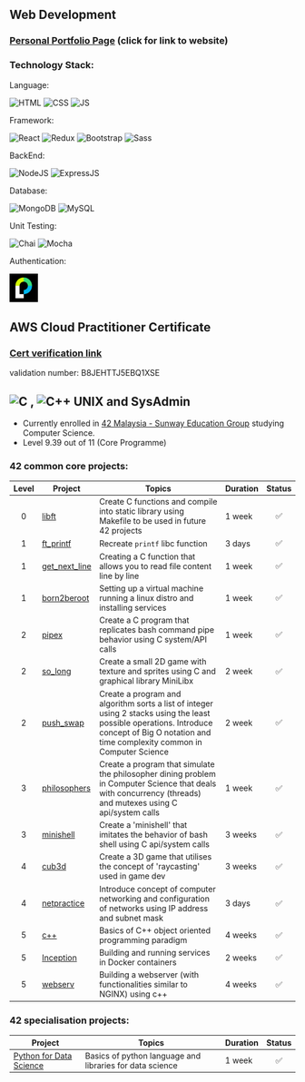 ## Web Development
### [Personal Portfolio Page](https://mseong.my) (click for link to website)
### Technology Stack:
<div>
    <p>Language:</p>
    <img src="https://user-images.githubusercontent.com/25181517/192158954-f88b5814-d510-4564-b285-dff7d6400dad.png" width="50" alt="HTML" title="HTML"/>
    <img src="https://user-images.githubusercontent.com/25181517/183898674-75a4a1b1-f960-4ea9-abcb-637170a00a75.png" width="50" alt="CSS" title="CSS"/>
    <img src="https://user-images.githubusercontent.com/25181517/117447155-6a868a00-af3d-11eb-9cfe-245df15c9f3f.png" width="50" alt="JS" title="JS"/> 
</div>
<div>
    <p>Framework:</p>
    <img src="https://user-images.githubusercontent.com/25181517/183897015-94a058a6-b86e-4e42-a37f-bf92061753e5.png" width="50" alt="React" title="React"/>
    <img src="https://user-images.githubusercontent.com/25181517/187896150-cc1dcb12-d490-445c-8e4d-1275cd2388d6.png" width="50" alt="Redux" title="Redux"/>
    <img src="https://user-images.githubusercontent.com/25181517/183898054-b3d693d4-dafb-4808-a509-bab54cf5de34.png" width="50" alt="Bootstrap" title="Bootstrap"/> 
    <img src="https://user-images.githubusercontent.com/25181517/192158956-48192682-23d5-4bfc-9dfb-6511ade346bc.png" width="50" alt="Sass" title="Sass"/> 
</div>
<div>
    <p>BackEnd:</p>
    <img src="https://user-images.githubusercontent.com/25181517/183568594-85e280a7-0d7e-4d1a-9028-c8c2209e073c.png" width="50" alt="NodeJS" title="NodeJS"/>
    <img src="https://user-images.githubusercontent.com/25181517/183859966-a3462d8d-1bc7-4880-b353-e2cbed900ed6.png" width="50" alt="ExpressJS" title="ExpressJS"/> 
</div>
<div>
    <p>Database:</p>
    <img src="https://user-images.githubusercontent.com/25181517/182884177-d48a8579-2cd0-447a-b9a6-ffc7cb02560e.png" width="50" alt="MongoDB" title="MongoDB"/>
    <img src="https://user-images.githubusercontent.com/25181517/183896128-ec99105a-ec1a-4d85-b08b-1aa1620b2046.png" width="50" alt="MySQL" title="MySQL"/>
</div>
<div>
    <p>Unit Testing:</p>
    <img src="https://user-images.githubusercontent.com/25181517/201476472-d2f5f644-cfc9-43e5-96d3-c8f40f18b5cb.png" width="50" alt="Chai" title="Chai"/>
    <img src="https://user-images.githubusercontent.com/25181517/201476630-f47cfff6-fdee-4ee1-9092-1793b71b1ca3.png" width="50" alt="Mocha" title="Mocha"/>
</div>
<div>
    <p>Authentication:</p>
    <img src="https://github.com/mseong123/assets/blob/master/passportjs.png" width="50" alt="PassportJS" title="PassportJS"/>
</div>



## AWS Cloud Practitioner Certificate
### [Cert verification link](https://aw.certmetrics.com/amazon/public/verification.aspx) 
validation number: B8JEHTTJ5EBQ1XSE


## <img src="https://user-images.githubusercontent.com/25181517/192106070-46255bcf-65e6-4c6b-a296-bf8d0d8fb2a7.png" alt="C" title="C" width="30"> , <img src="https://user-images.githubusercontent.com/25181517/192106073-90fffafe-3562-4ff9-a37e-c77a2da0ff58.png" alt="C++" title="C++" width="30"> UNIX and SysAdmin
- Currently enrolled in [42 Malaysia - Sunway Education Group](https://42kl.edu.my/) studying Computer Science.
- Level 9.39 out of 11 (Core Programme)

<!--![melee's 42 stats](https://badge.mediaplus.ma/binary/melee?1337Badge=off&UM6P=off)-->

### 42 common core projects:

| Level | Project | Topics | Duration | Status |
|:---:|---|---|---|:---:|
| 0 | [libft](https://github.com/mseong123/libft/tree/master)| Create C functions and compile into static library using Makefile to be used in future 42 projects | 1 week | ✅ |
| 1 | [ft_printf](https://github.com/mseong123/ft_printf) | Recreate `printf` libc function | 3 days | ✅ |
| 1 | [get_next_line](https://github.com/mseong123/get_next_line/tree/master) | Creating a C function that allows you to read file content line by line | 1 week | ✅ |
| 1 | [born2beroot](https://github.com/mseong123/born2beroot/tree/master) | Setting up a virtual machine running a linux distro and installing services | 1 week | ✅ |
| 2 | [pipex](https://github.com/mseong123/pipex/tree/master) | Create a C program that replicates bash command pipe behavior using C system/API calls | 1 week | ✅ |
| 2 | [so_long](https://github.com/mseong123/so_long) | Create a small 2D game with texture and sprites using C and graphical library MiniLibx | 2 week | ✅ |
| 2 | [push_swap](https://github.com/mseong123/push_swap) | Create a program and algorithm sorts a list of integer using 2 stacks using the least possible operations. Introduce concept of Big O notation and time complexity common in Computer Science | 2 week | ✅ |
| 3 | [philosophers](https://github.com/mseong123/philosophers) | Create a program that simulate the philosopher dining problem in Computer Science that deals with concurrency (threads) and mutexes using C api/system calls | 1 week | ✅ |
| 3 | [minishell](https://github.com/mseong123/minishell) | Create a 'minishell' that imitates the behavior of bash shell using C api/system calls | 3 weeks | ✅ |
| 4 | [cub3d](https://github.com/mseong123/cub3D) | Create a 3D game that utilises the concept of 'raycasting' used in game dev | 3 weeks | ✅ |
| 4 | [netpractice](https://github.com/mseong123/netpractice) | Introduce concept of computer networking and configuration of networks using IP address and subnet mask | 3 days | ✅ |
| 5 | [c++](https://github.com/mseong123/CPP_modules) | Basics of C++ object oriented programming paradigm | 4 weeks | ✅ |
| 5 | [Inception](https://github.com/mseong123/Inception) | Building and running services in Docker containers | 2 weeks | ✅ |
| 5 | [webserv](https://github.com/mseong123/webserv) | Building a webserver (with functionalities similar to NGINX) using c++  | 4 weeks | ✅ |

### 42 specialisation projects:
| Project | Topics | Duration | Status |
|---|---|---|:---:|
|[Python for Data Science](https://github.com/mseong123/python_data_science/tree/master)| Basics of python language and libraries for data science | 1 week | ✅ |

